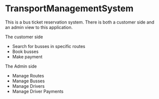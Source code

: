 # TransportManagementSystem

This is a bus ticket reservation system. There is both a customer side and an admin view to this application.

The customer side
  - Search for busses in specific routes
  - Book busses
  - Make payment

The Admin side
  - Manage Routes
  - Manage Busses
  - Manage Drivers
  - Manage Driver Payments 
